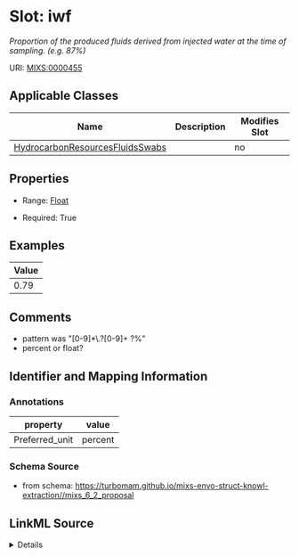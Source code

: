 # Slot: iwf


_Proportion of the produced fluids derived from injected water at the time of sampling. (e.g. 87%)_



URI: [MIXS:0000455](https://w3id.org/mixs/0000455)



<!-- no inheritance hierarchy -->




## Applicable Classes

| Name | Description | Modifies Slot |
| --- | --- | --- |
[HydrocarbonResourcesFluidsSwabs](HydrocarbonResourcesFluidsSwabs.md) |  |  no  |







## Properties

* Range: [Float](Float.md)

* Required: True






## Examples

| Value |
| --- |
| 0.79 |

## Comments

* pattern was "[0-9]*\\.?[0-9]+ ?%"
* percent or float?

## Identifier and Mapping Information





### Annotations

| property | value |
| --- | --- |
| Preferred_unit | percent |



### Schema Source


* from schema: https://turbomam.github.io/mixs-envo-struct-knowl-extraction//mixs_6_2_proposal




## LinkML Source

<details>
```yaml
name: iwf
annotations:
  Preferred_unit:
    tag: Preferred_unit
    value: percent
description: Proportion of the produced fluids derived from injected water at the
  time of sampling. (e.g. 87%)
title: injection water fraction
notes:
- fraction
- water
comments:
- pattern was "[0-9]*\\.?[0-9]+ ?%"
- percent or float?
examples:
- value: '0.79'
from_schema: https://turbomam.github.io/mixs-envo-struct-knowl-extraction//mixs_6_2_proposal
rank: 1000
slot_uri: MIXS:0000455
alias: iwf
domain_of:
- HydrocarbonResourcesFluidsSwabs
range: float
required: true

```
</details>